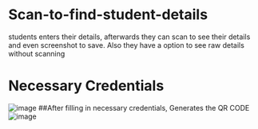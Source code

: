 # Scan-to-find-student-details
students enters their details, afterwards they can scan to see their details and even screenshot to save. Also they have a option to see raw details without scanning
# Necessary Credentials
![image](https://github.com/watchout254/Scan-to-find-student-details/assets/88248852/8fbefe22-093e-4658-bc2c-e62779c67780)
##After filling in necessary credentials, Generates the QR CODE
![image](https://github.com/watchout254/Scan-to-find-student-details/assets/88248852/95858339-51c9-49b4-9fce-b23044bd0233)
